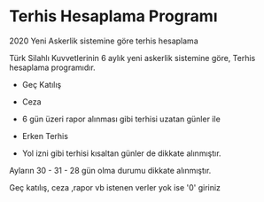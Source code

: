 # Terhis Hesaplama Programı
2020 Yeni Askerlik sistemine göre terhis hesaplama

Türk Silahlı Kuvvetlerinin 6 aylık yeni askerlik sistemine göre, Terhis hesaplama programıdır.

* Geç Katılış
* Ceza
* 6 gün üzeri rapor alınması gibi terhisi uzatan günler ile

* Erken Terhis
* Yol izni gibi terhisi kısaltan günler de dikkate alınmıştır.

Ayların 30 - 31 - 28 gün olma durumu dikkate alınmıştır.


Geç katılış, ceza ,rapor vb istenen verler yok ise '0' giriniz
